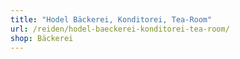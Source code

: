 ```yaml
---
title: "Hodel Bäckerei, Konditorei, Tea-Room"
url: /reiden/hodel-baeckerei-konditorei-tea-room/
shop: Bäckerei
---
```

